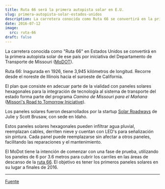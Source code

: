 ```yaml
---
title: Ruta 66 será la primera autopista solar en E.U.
slug: primera-autopista-solar-estados-unidos
description: La carretera conocida como Ruta 66 se convertirá en la primera autopista solar en Estados Unidos.
date: 2016-07-12
image:
  src: ruta-66
draft: false
---
```


La carretera conocida como "Ruta 66" en Estados Unidos se convertirá en la primera autopista solar de ese país por iniciativa del Departamento de Transporte de Missouri ([MoDOT](http://www.modot.org/)).

Ruta 66: Inagurada en 1926, tiene 3,945 kilómetros de longitud. Recorre desde el noreste de Illinois hacia el suroeste de California.

El plan que consiste en adecuar parte de la vialidad con paneles solares hexagonales para la integración de tecnología al sistema de transporte del estado forma parte del programa _Camino de Missouri para el Mañana_ ([Missori's Road to Tomorrow Iniciative](http://www.modot.org/road2tomorrow/)).

Los paneles solares fueron desarrollados por la startup [Solar Roadways](http://www.solarroadways.com/) de Julie y Scott Brusaw, con sede en Idaho.

Estos paneles solares hexagonales pueden infiltrar agua pluvial, reemplazan cables, derriten nieve y cuentan con LED's para señalización sin pintura. Cada panel puede reemplazarse sin afectar a otros paneles, facilitando las reparaciones y el mantenimiento.

El MoDot tiene la intención de comenzar con una fase de prueba, utilizando los paneles de 6 por 3.6 metros para cubrir los carriles en las áreas de descanso de la [ruta 66](https://es.wikipedia.org/wiki/Ruta_66). El objetivo es tener los primeros paneles solares en su lugar a finales de 2016.

---

[Fuente](https://www.cpexecutive.com/post/smart-panels-to-get-tryout-on-route-66/)